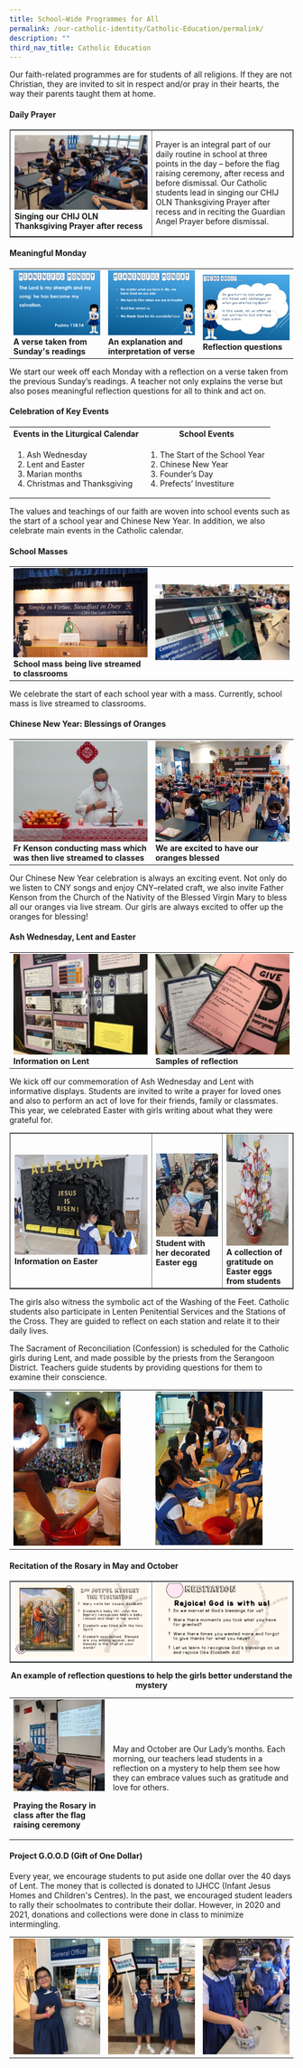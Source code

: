 ```yaml
---
title: School–Wide Programmes for All
permalink: /our-catholic-identity/Catholic-Education/permalink/
description: ""
third_nav_title: Catholic Education
---
```

<p>Our faith-related programmes are for students of all religions. If they are not Christian, they are invited to sit in respect and/or pray in their hearts, the way their parents taught them at home.</p>
<h4><strong>Daily Prayer</strong></h4>
<table style="border-collapse: collapse; width: 100%;" border="1">
<tbody>
<tr>
<td style="width: 50%;"><img src="/images/sw1.jpg"><strong>Singing our CHIJ OLN Thanksgiving Prayer after recess</strong></td>
<td style="width: 50%;">
<p>Prayer is an integral part of our daily routine in school at three points in the day &ndash; before the flag raising ceremony, after recess and before dismissal. Our Catholic students lead in singing our CHIJ OLN Thanksgiving Prayer after recess and in reciting the Guardian Angel Prayer before dismissal.</p>
</td>
</tr>
</tbody>
</table>
<h4><strong>Meaningful Monday</strong></h4>
<table style="border-collapse: collapse; width: 100%;" border="0">
<tbody>
<tr>
<td style="width: 33.3333%;"><img src="/images/sw2.png"><strong>A verse taken from Sunday's readings</strong></td>
<td style="width: 33.3333%;"><img src="/images/sw3.png"><strong>An explanation and interpretation of verse</strong></td>
<td style="width: 33.3333%;"><img src="/images/sw4.png"><strong>Reflection questions</strong></td>
</tr>
</tbody>
</table>
<p>We start our week off each Monday with a reflection on a verse taken from the previous Sunday&rsquo;s readings. A teacher not only explains the verse but also poses meaningful reflection questions for all to think and act on.&nbsp;</p>
<h4><strong>Celebration of Key Events</strong></h4>
<table>
<tbody>
<tr>
<th><strong>Events in the Liturgical Calendar</strong></th>
<th><strong>School Events</strong></th>
</tr>
<tr>
<td>
<ol>
<li>Ash Wednesday</li>
<li>Lent and Easter</li>
<li>Marian months</li>
<li>Christmas and Thanksgiving</li>
</ol>
</td>
<td>
<ol>
<li>The Start of the School Year&nbsp;</li>
<li>Chinese New Year</li>
<li>Founder&rsquo;s Day&nbsp;</li>
<li>Prefects&rsquo; Investiture&nbsp;</li>
</ol>
</td>
</tr>
</tbody>
</table>
<p>The values and teachings of our faith are woven into school events such as the start of a school year and Chinese New Year. In addition, we also celebrate main events in the Catholic calendar.</p>
<h4>School Masses</h4>
<table style="border-collapse: collapse; width: 100%;" border="0">
<tbody>
<tr>
<td style="width: 50%;"><img src="/images/sw5.jpg"><strong>School mass being live streamed to classrooms</strong></td>
<td style="width: 50%;"><img src="/images/sw6.jpg"></td>
</tr>
</tbody>
</table>
<p>We celebrate the start of each school year with a mass. Currently, school mass is live streamed to classrooms.</p>
<h4>Chinese New Year: Blessings of Oranges</h4>
<table style="border-collapse: collapse; width: 100%;" border="0">
<tbody>
<tr>
<td style="width: 50%;"><img src="/images/sw7.jpg"><strong>Fr Kenson conducting mass which was then live streamed to classes</strong></td>
<td style="width: 50%;"><img src="/images/sw8.jpg"><strong>We are excited to have our oranges blessed</strong></td>
</tr>
</tbody>
</table>
<p>Our Chinese New Year celebration is always an exciting event. Not only do we listen to CNY songs and enjoy CNY&ndash;related craft, we also invite Father Kenson from the Church of the Nativity of the Blessed Virgin Mary to bless all our oranges via live stream. Our girls are always excited to offer up the oranges for blessing!&nbsp;</p>
<h4>Ash Wednesday, Lent and Easter</h4>
<table style="border-collapse: collapse; width: 100%;" border="0">
<tbody>
<tr>
<td style="width: 50%;"><img src="/images/sw9.jpg"><strong>Information on Lent</strong></td>
<td style="width: 50%;"><img src="/images/sw10.jpg"><strong>Samples of reflection</strong></td>
</tr>
</tbody>
</table>
<p>We kick off our commemoration of Ash Wednesday and Lent with informative displays. Students are invited to write a prayer for loved ones and also to perform an act of love for their friends, family or classmates. This year, we celebrated Easter with girls writing about what they were grateful for.&nbsp;</p>
<table style="border-collapse: collapse; width: 100%;" border="1">
<tbody>
<tr>
<td style="width: 50%;"><img src="/images/sw11.jpg"><strong>Information on Easter</strong></td>
<td style="width: 25%;"><img src="/images/sw12.jpg"><strong>Student with her decorated Easter egg</strong></td>
<td style="width: 25%;"><img src="/images/sw13.jpg"><strong>A collection of gratitude on Easter eggs from students</strong></td>
</tr>
</tbody>
</table>
<p>The girls also witness the symbolic act of the Washing of the Feet. Catholic students also participate in Lenten Penitential Services and the Stations of the Cross. They are guided to reflect on each station and relate it to their daily lives.</p>
<p>The Sacrament of Reconciliation (Confession) is scheduled for the Catholic girls during Lent, and made possible by the priests from the Serangoon District. Teachers guide students by providing questions for them to examine their conscience.</p>
<table style="border-collapse: collapse; width: 100%;" border="0">
<tbody>
<tr>
<td style="width: 50%;"><img style="width: 80%;" src="/images/sw14.png"></td>
<td style="width: 50%;"><img style="width: 80%;" src="/images/sw15.png"></td>
</tr>
</tbody>
</table>
<h4>Recitation of the Rosary in May and October</h4>
<table style="border-collapse: collapse; width: 100%;" border="1">
<tbody>
<tr>
<td style="width: 50%;"><img src="/images/sw16.jpg"></td>
<td style="width: 50%;"><img src="/images/sw17.jpg"></td>
</tr>
</tbody>
</table>
<p style="text-align: center;"><strong>An example of reflection questions to help the girls better understand the mystery</strong></p>
<table style="border-collapse: collapse; width: 100%;" border="0">
<tbody>
<tr>
<td style="width: 35%;">
<img src="/images/sw18.jpg"><p><strong>Praying the </strong><strong>Rosary in class after the flag raising ceremony</strong></p>
</td>
<td style="width: 65%;">
<p>May and October are Our Lady&rsquo;s months. Each morning, our teachers lead students in a reflection on a mystery to help them see how they can embrace values such as gratitude and love for others.</p>
</td>
</tr>
</tbody>
</table>
<h4><strong>Project G.O.O.D (Gift of One Dollar)</strong></h4>
<p>Every year, we encourage students to put aside one dollar over the 40 days of Lent. The money that is collected is donated to IJHCC (Infant Jesus Homes and Children's Centres). In the past, we encouraged student leaders to rally their schoolmates to contribute their dollar. However, in 2020 and 2021, donations and collections were done in class to minimize intermingling.</p>
<table style="border-collapse: collapse; width: 100%;" border="0">
<tbody>
<tr>
<td style="width: 33.3333%;"><img src="/images/sw19.jpg"></td>
<td style="width: 33.3333%;"><img src="/images/sw20.jpg"></td>
<td style="width: 33.3333%;"><img src="/images/sw21.jpg"></td>
</tr>
</tbody>
</table>